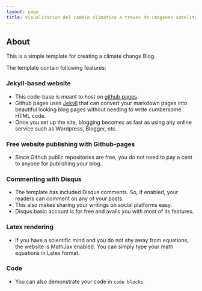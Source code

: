 ```yaml
---
layout: page
title: Visualizacion del cambio climatico a traves de imagenes satelitales.
---
```

## About

This is a simple template for creating a climate change Blog.

The template contain following features:

### Jekyll-based website
- This code-base is meant to host on [github pages](https://pages.github.com/).
- Github pages uses [Jekyll](https://jekyllrb.com/) that can convert your
markdown pages into beautiful looking blog pages without needing to
write cumbersome HTML code.
- Once you set up the site, blogging becomes as fast as using any online service
such as Wordpress, Blogger, etc.

### Free website publishing with Github-pages
- Since Github public repositories are free, you do not need to pay a cent to
anyone for publishing your blog.

### Commenting with Disqus
- The template has included Disqus comments. So, if enabled, your readers can
comment on any of your posts.
- This also makes sharing your writings on social platforms easy.
- Disqus basic account is for free and avails you with most of its features.

### Latex rendering
- If you have a scientific mind and you do not shy away from equations, the
website is MathJax enabled. You can simply type your math equations in
Latex format.

### Code
- You can also demonstrate your code in `code blocks`.
